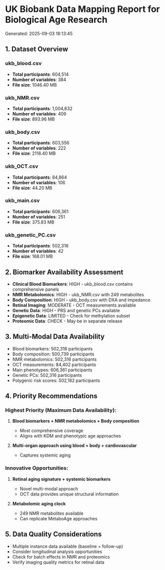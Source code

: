 # UK Biobank Data Mapping Report for Biological Age Research

Generated: 2025-09-03 18:13:45


## 1. Dataset Overview


### ukb_blood.csv
- **Total participants**: 604,514
- **Number of variables**: 384
- **File size**: 1046.40 MB

### ukb_NMR.csv
- **Total participants**: 1,004,632
- **Number of variables**: 409
- **File size**: 893.96 MB

### ukb_body.csv
- **Total participants**: 603,556
- **Number of variables**: 222
- **File size**: 2118.40 MB

### ukb_OCT.csv
- **Total participants**: 84,864
- **Number of variables**: 106
- **File size**: 44.20 MB

### ukb_main.csv
- **Total participants**: 606,361
- **Number of variables**: 251
- **File size**: 375.83 MB

### ukb_genetic_PC.csv
- **Total participants**: 502,316
- **Number of variables**: 42
- **File size**: 168.01 MB

## 2. Biomarker Availability Assessment

- **Clinical Blood Biomarkers**: HIGH - ukb_blood.csv contains comprehensive panels
- **NMR Metabolomics**: HIGH - ukb_NMR.csv with 249 metabolites
- **Body Composition**: HIGH - ukb_body.csv with DXA and impedance
- **Retinal Imaging**: MODERATE - OCT measurements available
- **Genetic Data**: HIGH - PRS and genetic PCs available
- **Epigenetic Data**: LIMITED - Check for methylation subset
- **Proteomic Data**: CHECK - May be in separate release

## 3. Multi-Modal Data Availability

- Blood biomarkers: 502,316 participants
- Body composition: 500,739 participants
- NMR metabolomics: 502,316 participants
- OCT measurements: 84,402 participants
- Main phenotypes: 606,361 participants
- Genetic PCs: 502,316 participants
- Polygenic risk scores: 502,182 participants

## 4. Priority Recommendations


### Highest Priority (Maximum Data Availability):
1. **Blood biomarkers + NMR metabolomics + Body composition**
   - Most comprehensive coverage
   - Aligns with KDM and phenotypic age approaches

2. **Multi-organ approach using blood + body + cardiovascular**
   - Captures systemic aging

### Innovative Opportunities:
1. **Retinal aging signature + systemic biomarkers**
   - Novel multi-modal approach
   - OCT data provides unique structural information

2. **Metabolomic aging clock**
   - 249 NMR metabolites available
   - Can replicate MetaboAge approaches

## 5. Data Quality Considerations

- Multiple instance data available (baseline + follow-up)
- Consider longitudinal analysis opportunities
- Check for batch effects in NMR and proteomics
- Verify imaging quality metrics for retinal data